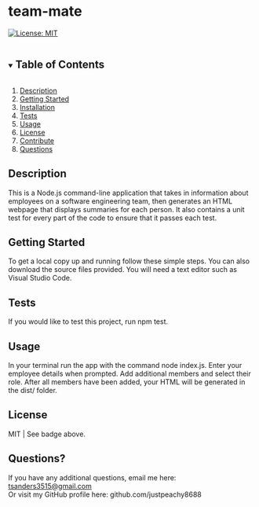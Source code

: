 # team-mate

[![License: MIT](https://img.shields.io/badge/License-MIT-yellow.svg)](https://opensource.org/licenses/MIT)

<details open="open">
<summary><h2 style="display: inline-block">Table of Contents</h2></summary>
<ol>
<li>
<a href="#description">Description</a>
</li>
<li>
<a href="#getting-started">Getting Started</a>
</li>
<li>
<a href="#installation">Installation</a>
</li>
<li>
<a href="#tests">Tests</a>
</li>
<li>
<a href="#usage">Usage</a>
</li>
<li>
<a href="#license">License</a>
</li>
<li>
<a href="#contribute">Contribute</a>
</li>
<li>
<a href="#questions">Questions</a>
</li>
</ol>
</details>

## Description

This is a Node.js command-line application that takes in information about employees on a software engineering team, then generates an HTML webpage that displays summaries for each person. It also contains a unit test for every part of the code to ensure that it passes each test.

## Getting Started

To get a local copy up and running follow these simple steps. You can also download the source files provided. You will need a text editor such as Visual Studio Code.

## Tests

If you would like to test this project, run npm test.

## Usage

In your terminal run the app with the command node index.js. Enter your employee details when prompted. Add additional members and select their role. After all members have been added, your HTML will be generated in the dist/ folder.

## License

MIT | See badge above.

## Questions?

If you have any additional questions, email me here: tsanders3515@gmail.com
<br>Or visit my GitHub profile here: github.com/justpeachy8688
